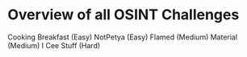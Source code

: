 # Overview of all OSINT Challenges

Cooking Breakfast (Easy)
NotPetya (Easy)
Flamed (Medium)
Material (Medium)
I Cee Stuff (Hard)
